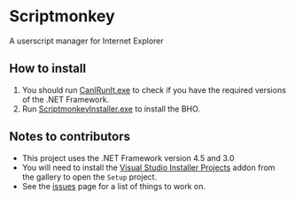 # Scriptmonkey
A userscript manager for Internet Explorer

## How to install
1.	You should run [CanIRunIt.exe](dist/CanIRunIt.exe) to check if you have the required versions of the .NET Framework.
2.	Run [ScriptmonkeyInstaller.exe](dist/ScriptmonkeyInstaller.exe) to install the BHO.

## Notes to contributors
*	This project uses the .NET Framework version 4.5 and 3.0
*	You will need to install the [Visual Studio Installer Projects](https://visualstudiogallery.msdn.microsoft.com/9abe329c-9bba-44a1-be59-0fbf6151054d) addon from the gallery to open the `Setup` project.
*	See the [issues](https://github.com/SERVCUBED/Scriptmonkey/issues) page for a list of things to work on.
